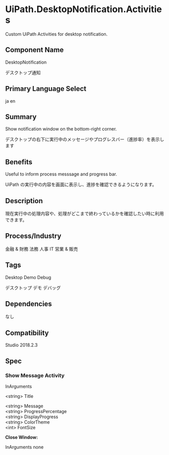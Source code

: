 # UiPath.DesktopNotification.Activities

Custom UiPath Activities for desktop notification.


## Component Name

DesktopNotification

デスクトップ通知

## Primary Language Select

ja en

## Summary

Show notification window on the bottom-right corner.

デスクトップの右下に実行中のメッセージやプログレスバー（進捗率）を表示します

## Benefits

Useful to inform process messsage and progress bar. 

UiPath の実行中の内容を画面に表示し、進捗を確認できるようになります。

## Description

現在実行中の処理内容や、処理がどこまで終わっているかを確認したい時に利用できます。

## Process/Industry

金融 & 財務 法務 人事 IT 営業 & 販売

## Tags

Desktop Demo Debug

デスクトップ デモ デバッグ

## Dependencies

なし
  
## Compatibility

Studio 2018.2.3


## Spec

### Show Message Activity

InArguments

\<string> Title 

\<string> Message <br>
\<string> ProgressPercentage <br>
\<string> DisplayProgress <br>
\<string> ColorTheme <br>
\<int> FontSize<br>

<b>Close Window:</b>

InArguments
none
